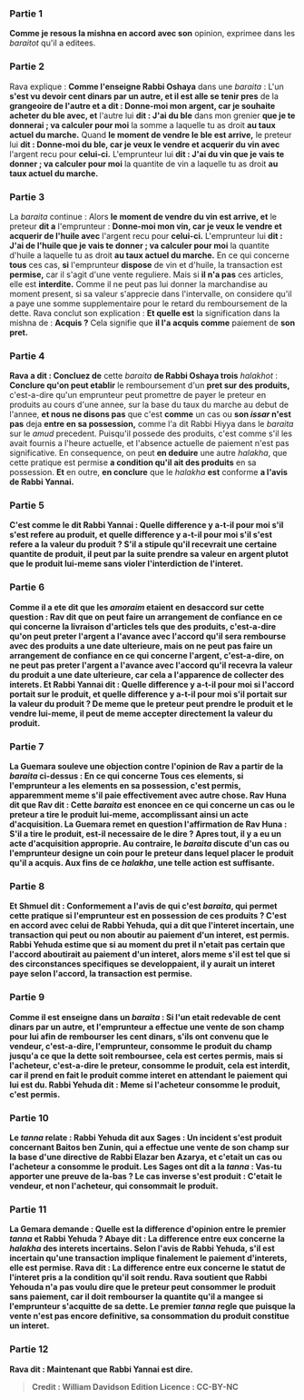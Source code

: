 
### Partie 1
<b>Comme je resous la mishna en accord avec son</b> opinion, exprimee dans les <i>baraitot</i> qu'il a editees.

### Partie 2
Rava explique : <b>Comme l'enseigne Rabbi Oshaya</b> dans une <i>baraita</i> : L'un <b>s'est vu devoir cent dinars par un autre, et il est alle se tenir pres</b> de la <b>grangeoire de l'autre et a dit : Donne-moi mon argent, car je souhaite acheter du ble avec, et</b> l'autre lui <b>dit : J'ai du ble</b> dans mon grenier <b>que je te donnerai ; va calculer pour moi</b> la somme a laquelle tu as droit <b>au <b>taux actuel</b> du marche.</b> Quand <b>le moment de vendre le ble est arrive,</b> le preteur lui <b>dit : Donne-moi du ble, car je veux le vendre et acquerir du vin avec</b> l'argent recu pour <b>celui-ci.</b> L'emprunteur lui <b>dit : J'ai du vin que je vais te donner ; va calculer pour moi</b> la quantite de vin a laquelle tu as droit <b>au <b>taux actuel</b> du marche.</b>

### Partie 3
La <i>baraita</i> continue : Alors <b>le moment de vendre du vin est arrive, et</b> le preteur <b>dit a</b> l'emprunteur : <b>Donne-moi mon vin, car je veux le vendre et acquerir de l'huile avec</b> l'argent recu pour <b>celui-ci.</b> L'emprunteur lui <b>dit : J'ai de l'huile que je vais te donner ; va calculer pour moi</b> la quantite d'huile a laquelle tu as droit <b>au <b>taux actuel</b> du marche.</b> En ce qui concerne <b>tous</b> ces cas, <b>si</b> l'emprunteur <b>dispose</b> de vin et d'huile, la transaction est <b>permise,</b> car il s'agit d'une vente reguliere. Mais si <b>il n'a pas</b> ces articles, elle est <b>interdite.</b> Comme il ne peut pas lui donner la marchandise au moment present, si sa valeur s'apprecie dans l'intervalle, on considere qu'il a paye une somme supplementaire pour le retard du remboursement de la dette. Rava conclut son explication : <b>Et quelle est</b> la signification dans la mishna de : <b>Acquis ?</b> Cela signifie que <b>il l'a acquis</b> <b>comme</b> paiement de <b>son pret.</b>

### Partie 4
<b>Rava a dit : Concluez de</b> cette <i>baraita</i> <b>de Rabbi Oshaya trois</b> <i>halakhot</i> : <b>Conclure qu'on peut etablir</b> le remboursement d'un <b>pret sur des produits,</b> c'est-a-dire qu'un emprunteur peut promettre de payer le preteur en produits au cours d'une annee, sur la base du taux du marche au debut de l'annee, <b>et nous ne disons pas</b> que c'est <b>comme</b> un cas ou <b>son <i>issar</i> n'est pas</b> deja <b>entre en sa possession,</b> comme l'a dit Rabbi Hiyya dans le <i>baraita</i> sur le <i>amud</i> precedent. Puisqu'il possede des produits, c'est comme s'il les avait fournis a l'heure actuelle, et l'absence actuelle de paiement n'est pas significative. En consequence, on peut <b>en deduire</b> une autre <i>halakha</i>, que cette pratique est permise <b>a condition qu'il ait des produits</b> en sa possession. <b>Et</b> en outre, <b>en conclure</b> que le <i>halakha</i> <b>est</b> conforme <b>a l'avis <b>de Rabbi Yannai.</b>

### Partie 5
C'est <b>comme le dit Rabbi Yannai : Quelle</b> difference y a-t-il <b>pour moi</b> s'il s'est refere au produit, et <b>quelle</b> difference y a-t-il <b>pour moi</b> s'il s'est refere a la <b>valeur du produit ?</b> S'il a stipule qu'il recevrait une certaine quantite de produit, il peut par la suite prendre sa valeur en argent plutot que le produit lui-meme sans violer l'interdiction de l'interet.

### Partie 6
<b>Comme il a ete dit</b> que les <i>amoraim</i> etaient en desaccord sur cette question : <b>Rav dit</b> que <b>on peut faire</b> un arrangement de <b>confiance en ce qui concerne</b> la livraison d'articles tels que des <b>produits,</b> c'est-a-dire qu'on peut preter l'argent a l'avance avec l'accord qu'il sera rembourse avec des produits a une date ulterieure, <b>mais on ne peut pas faire</b> un arrangement de <b>confiance en ce qui concerne l'argent,</b> c'est-a-dire, on ne peut pas preter l'argent a l'avance avec l'accord qu'il recevra la valeur du produit a une date ulterieure, car cela a l'apparence de collecter des interets. <b>Et Rabbi Yannai dit : Quelle</b> difference y a-t-il <b>pour moi</b> si l'accord portait sur <b>le produit, et quelle</b> difference y a-t-il <b>pour moi</b> s'il portait sur la <b>valeur du produit ?</b> De meme que le preteur peut prendre le produit et le vendre lui-meme, il peut de meme accepter directement la valeur du produit.

### Partie 7
La Guemara <b>souleve une objection</b> contre l'opinion de Rav a partir de la <i>baraita</i> ci-dessus : En ce qui concerne <b>Tous ces elements, si</b> l'emprunteur <b>a</b> les elements en sa possession, c'est <b>permis,</b> apparemment meme s'il paie effectivement avec autre chose. <b>Rav Huna dit</b> que <b>Rav dit :</b> Cette <i>baraita</i> est enoncee <b>en ce qui concerne</b> un cas <b>ou</b> le preteur <b>a tire</b> le produit lui-meme, accomplissant ainsi un acte d'acquisition. La Guemara remet en question l'affirmation de Rav Huna : <b>S'il a tire</b> le produit, est-il <b>necessaire de le dire ?</b> Apres tout, il y a eu un acte d'acquisition approprie. <b>Au contraire,</b> le <i>baraita</i> discute d'un cas <b>ou l'emprunteur <b>designe un coin pour</b> le preteur dans lequel placer le produit qu'il a acquis. Aux fins de ce <i>halakha</i>, une telle action est suffisante.

### Partie 8
<b>Et Shmuel dit :</b> Conformement a <b>l'avis de qui</b> <b>c'est</b> <i>baraita</i>, qui permet cette pratique si l'emprunteur est en possession de ces produits ? <b>C'est</b> en accord avec celui de <b>Rabbi Yehuda, qui a dit</b> que <b>l'interet incertain,</b> une transaction qui peut ou non aboutir au paiement d'un interet, est <b>permis.</b> Rabbi Yehuda estime que si au moment du pret il n'etait pas certain que l'accord aboutirait au paiement d'un interet, alors meme s'il est tel que si des circonstances specifiques se developpaient, il y aurait un interet paye selon l'accord, la transaction est permise.

### Partie 9
<b>Comme il est enseigne</b> dans un <i>baraita</i> : <b>Si</b> l'un <b>etait redevable de cent dinars par un autre, et</b> l'emprunteur <b>a effectue une vente</b> de <b>son champ pour lui</b> afin de rembourser les cent dinars, s'ils ont convenu <b>que le vendeur,</b> c'est-a-dire, l'emprunteur, <b>consomme le produit</b> du champ jusqu'a ce que la dette soit remboursee, cela est certes <b>permis,</b> mais si l'<b>acheteur,</b> c'est-a-dire le preteur, <b>consomme le produit,</b> cela est <b>interdit,</b> car il prend en fait le produit comme interet en attendant le paiement qui lui est du. <b>Rabbi Yehuda dit : Meme si l'acheteur consomme le produit,</b> c'est <b>permis.</b>

### Partie 10
Le <i>tanna</i> relate : <b>Rabbi Yehuda dit aux</b> Sages : <b>Un incident</b> s'est produit <b>concernant Baitos ben Zunin, qui a effectue une vente</b> de <b>son champ sur la base</b> d'une directive de <b>Rabbi Elazar ben Azarya,</b> et c'etait <b>un cas ou l'<b>acheteur a consomme le produit.</b> Les Sages <b>ont dit a</b> la <i>tanna</i> : Vas-tu <b>apporter une preuve de la-bas ?</b> Le cas inverse s'est produit : <b>C'etait</b> le <b>vendeur, et non l'acheteur, qui consommait le produit.</b>

### Partie 11
La Gemara demande : <b>Quelle</b> est la difference d'opinion <b>entre</b> le premier <i>tanna</i> et Rabbi Yehuda ? <b>Abaye dit :</b> La difference <b>entre eux</b> concerne la <i>halakha</i> des <b>interets incertains.</b> Selon l'avis de Rabbi Yehuda, s'il est incertain qu'une transaction implique finalement le paiement d'interets, elle est permise. <b>Rava dit : La</b> difference <b>entre eux</b> concerne le statut de l'<b>interet</b> pris <b>a la condition</b> qu'il soit <b>rendu.</b> Rava soutient que Rabbi Yehouda n'a pas voulu dire que le preteur peut consommer le produit sans paiement, car il doit rembourser la quantite qu'il a mangee si l'emprunteur s'acquitte de sa dette. Le premier <i>tanna</i> regle que puisque la vente n'est pas encore definitive, sa consommation du produit constitue un interet.

### Partie 12
<b>Rava dit : Maintenant que Rabbi Yannai</b> est <b>dire</b>.

>Credit : William Davidson Edition
>Licence : CC-BY-NC